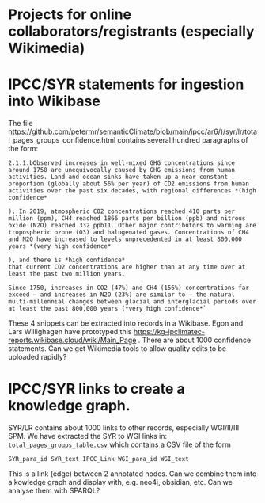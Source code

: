 # Projects for online collaborators/registrants (especially Wikimedia)


# IPCC/SYR statements for ingestion into Wikibase

The file https://github.com/petermr/semanticClimate/blob/main/ipcc/ar6/)/syr/lr/total_pages_groups_confidence.html contains several hundred paragraphs of the form:
```
2.1.1.bObserved increases in well-mixed GHG concentrations since around 1750 are unequivocally caused by GHG emissions from human activities. Land and ocean sinks have taken up a near-constant proportion (globally about 56% per year) of CO2 emissions from human activities over the past six decades, with regional differences *(high confidence*

). In 2019, atmospheric CO2 concentrations reached 410 parts per million (ppm), CH4 reached 1866 parts per billion (ppb) and nitrous oxide (N2O) reached 332 ppb11. Other major contributors to warming are tropospheric ozone (O3) and halogenated gases. Concentrations of CH4 and N2O have increased to levels unprecedented in at least 800,000 years *(very high confidence*

), and there is *high confidence*
that current CO2 concentrations are higher than at any time over at least the past two million years. 

Since 1750, increases in CO2 (47%) and CH4 (156%) concentrations far exceed – and increases in N2O (23%) are similar to – the natural multi-millennial changes between glacial and interglacial periods over at least the past 800,000 years (*very high confidence*`
```
These 4 snippets can be extracted into records in a Wikibase. Egon and Lars Willighagen have prototyped this https://kg-ipclimatec-reports.wikibase.cloud/wiki/Main_Page . There are about 1000 confidence statements. Can we get Wikimedia tools to allow quality edits to be uploaded rapidly?

# IPCC/SYR links to create a knowledge graph.

SYR/LR contains about 1000 links to other records, especially WGI/II/III SPM. We have extracted the SYR to WGI links in: `total_pages_groups_table.csv`
which contains a CSV file of the form
````
SYR_para_id SYR_text IPCC_Link WGI_para_id WGI_text
````
This is a link (edge) between 2 annotated nodes. Can we combine them into a kowledge graph and display with, e.g. neo4j, obsidian, etc. Can we analyse them with SPARQL?

